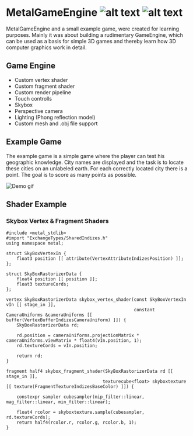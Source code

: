 # MetalGameEngine ![alt text](https://img.shields.io/badge/language-Swift-orange "language: Swift") ![alt text](https://img.shields.io/badge/framework-Metal-blue "framework: Metal")

MetalGameEngine and a small example game, were created for learning purposes. Mainly it was about building a rudimentary GameEngine, which can be used as a basis for simple 3D games and thereby learn how 3D computer graphics work in detail. 

## Game Engine

- Custom vertex shader 
- Custom fragment shader 
- Custom render pipeline
- Touch controlls 
- Skybox 
- Perspective camera
- Lighting (Phong reflection model)
- Custom mesh and .obj file support 

## Example Game

The example game is a simple game where the player can test his geographic knowledge. City names are displayed and the task is to locate these cities on an unlabeled earth. For each correctly located city there is a point. The goal is to score as many points as possible.

![Demo gif](demo.gif)

## Shader Example 
### Skybox Vertex & Fragment Shaders

```Metal
#include <metal_stdlib>
#import "ExchangeTypes/SharedIndizes.h"
using namespace metal;

struct SkyBoxVertexIn {
    float3 position [[ attribute(VertexAttributeIndizesPosition) ]];
};

struct SkyBoxRastorizerData {
    float4 position [[ position ]];
    float3 textureCords;
};

vertex SkyBoxRastorizerData skybox_vertex_shader(const SkyBoxVertexIn vIn [[ stage_in ]],
                                                 constant CameraUniforms &cameraUniforms [[ buffer(VertexBufferIndizesCameraUniform) ]]) {
    SkyBoxRastorizerData rd;
    
    rd.position = cameraUniforms.projectionMatrix * cameraUniforms.viewMatrix * float4(vIn.position, 1);
    rd.textureCords = vIn.position;
    
    return rd;
}

fragment half4 skybox_fragment_shader(SkyBoxRastorizerData rd [[ stage_in ]],
                                     texturecube<float> skyboxtexture [[ texture(FragmentTextureIndizesBaseColor) ]]) {
    
    constexpr sampler cubesampler(mip_filter::linear, mag_filter::linear, min_filter::linear);
    
    float4 rcolor = skyboxtexture.sample(cubesampler, rd.textureCords);
    return half4(rcolor.r, rcolor.g, rcolor.b, 1);
}
```

